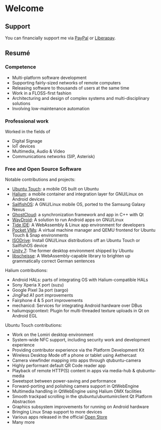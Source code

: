 # Welcome

## Support

You can financially support me via [PayPal](https://paypal.me/beidl) or [Liberapay](https://liberapay.com/fredldotme).

## Resumé

### Competence

- Multi-platform software development
- Supporting fairly-sized networks of remote computers
- Releasing software to thousands of users at the same time
- Work in a FLOSS-first fashion
- Architecturing and design of complex systems and multi-disciplinary solutions
- Involving low-maintenance automation


### Professional work

Worked in the fields of
- Digital Signage
- IoT devices
- Multimedia, Audio & Video
- Communications networks (SIP, Asterisk)


### Free and Open Source Software

Notable contributions and projects:
- [Ubuntu Touch](https://ubuntu-touch.io): a mobile OS built on Ubuntu
- [Halium](https://halium.org): a mobile container and integration layer for GNU/Linux on Android devices
- [SailfishOS](https://sailfishos.org/): A GNU/Linux mobile OS, ported to the Samsung Galaxy Nexus
- [GhostCloud](https://open-store.io/app/me.fredl.ghostcloud): a synchronization framework and app in C++ with Qt
- [WayDroid](https://waydro.id/): A solution to run Android apps on GNU/Linux
- [Tide IDE](https://github.com/fredldotme/Tide): A WebAssembly & Linux app environment for developers
- [Pocket VMs](https://open-store.io/app/pvms.me.fredl): A virtual machine manager and QEMU frontend for Ubuntu Touch & Snap environments
- [ISODrive](https://open-store.io/app/me.fredl.isodrive): Install GNU/Linux distributions off an Ubuntu Touch or SailfishOS device
- [Unity 7](https://en.wikipedia.org/wiki/Unity_(user_interface)): The former desktop environment shipped by Ubuntu
- [libscheisse](https://oisanfochnurscheis.se): A WebAssembly-capable library to brighten up grammatically correct German sentences

Halium contributions:
- Android HALs: parts of integrating OS with Halium-compatible HALs
- Sony Xperia X port (suzu)
- Google Pixel 3a port (sargo)
- JingPad A1 port improvements
- Fairphone 4 & 5 port improvements
- mechanicd: Services for integrating Android hardware over DBus
- haliumqsgcontext: Plugin for multi-threaded texture uploads in Qt on Android EGL

Ubuntu Touch contributions:
- Work on the Lomiri desktop environment
- System-wide NFC support, including security work and development experience
- Providing contributor experience via the Platform Development Kit
- Wireless Desktop Mode off a phone or tablet using Aethercast
- Camera viewfinder mapping into apps through qtubuntu-camera
- Highly performant default QR Code reader app
- Playback of remote HTTP(S) content in apps via media-hub & qtubuntu-media
- Sweetspot between power-saving and performance
- Forward-porting and polishing camera support in QtWebEngine
- Multimedia handling in QtWebEngine using Halium OMX facilities
- Smooth trackpad scrolling in the qtubuntu/ubuntumirclient Qt Platform Abstraction
- Graphics subsystem improvements for running on Android hardware
- Bringing Linux Snap support to more devices
- Various apps released in the official [Open Store](https://open-store.io)
- Many more
